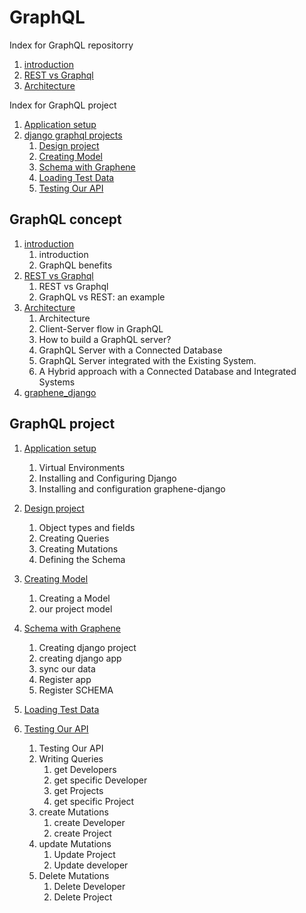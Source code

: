 # GraphQL   

Index for GraphQL repositorry  
1. [introduction](#introduction)   
1. [REST vs Graphql](#REST-vs-Graphql)  
1. [Architecture](#Architecture) 

Index for GraphQL project  
1. [Application setup](#Application-setup)   
1. [django graphql projects](#django-graphql-projects)
    1. [Design project](#Design-project) 
    1. [Creating Model](#Creating-Model)
    1. [Schema with Graphene](#Schema-with-Graphene)
    1. [Loading Test Data](#Loading-Test-Data)
    1. [Testing Our API](#Testing-Our-API)
    
    
## GraphQL concept   
1. [introduction](https://github.com/MaazMS/GraphQL/tree/main/DOC/introduction)    
     1. introduction  
     1. GraphQL benefits   
1. [REST vs Graphql](https://github.com/MaazMS/GraphQL/tree/main/DOC/REST_vs_Graphql)     
    1. REST vs Graphql  
    1. GraphQL vs REST: an example     
1. [Architecture](https://github.com/MaazMS/GraphQL/tree/main/DOC/Architecture) 
    1. Architecture  
    1. Client-Server flow in GraphQL  
    1. How to build a GraphQL server?  
    1. GraphQL Server with a Connected Database  
    1. GraphQL Server integrated with the Existing System.  
    1. A Hybrid approach with a Connected Database and Integrated Systems      
1. [graphene_django](https://github.com/MaazMS/GraphQL/tree/main/DOC/graphene-django)    
    
## GraphQL project   
1. [Application setup](https://github.com/MaazMS/GraphQL/tree/main/develop/Application_Setup)   
    1. Virtual Environments    
    1. Installing and Configuring Django  
    1. Installing and configuration graphene-django     
    
1. [Design project](https://github.com/MaazMS/GraphQL/tree/main/develop/django_project/Design%20project)  
    1. Object types and fields  
    1. Creating Queries 
    1. Creating Mutations  
    1. Defining the Schema    
    
1. [Creating Model](https://github.com/MaazMS/GraphQL/tree/main/develop/django_project/Creating_Model)  
    1. Creating a Model   
    1. our project model   
    
1. [Schema with Graphene](https://github.com/MaazMS/GraphQL/tree/main/develop/django_project/Schema_with_Graphene)  
    1. Creating django project  
    1. creating django app  
    1. sync our data 
    1. Register app   
    1. Register SCHEMA  
    
1. [Loading Test Data](https://github.com/MaazMS/GraphQL/tree/main/develop/django_project/Loading_Test_Data)   
    
1. [Testing Our API](https://github.com/MaazMS/GraphQL/tree/main/develop/Testing%20Our%20API%20)  
    1. Testing Our API  
    1. Writing Queries  
        1. get Developers  
        1. get specific Developer  
        1. get Projects  
        1. get specific Project    
    1. create Mutations  
        1. create Developer 
        1. create Project  
    1. update Mutations    
        1. Update Project  
        1. Update developer
    1. Delete Mutations   
        1. Delete Developer  
        1. Delete Project